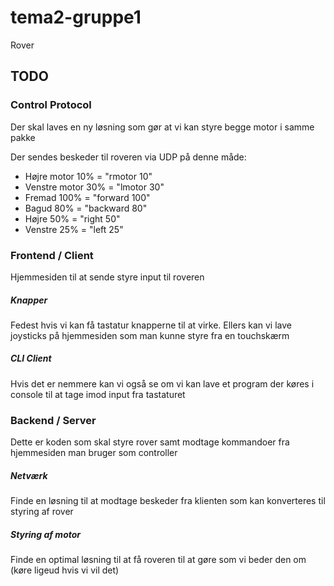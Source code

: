 # tema2-gruppe1
Rover

## TODO

### Control Protocol

Der skal laves en ny løsning som gør at vi kan styre begge motor i samme pakke

Der sendes beskeder til roveren via UDP på denne måde:
- Højre motor 10% = "rmotor 10"
- Venstre motor 30% = "lmotor 30"
- Fremad 100% = "forward 100"
- Bagud 80% = "backward 80"
- Højre 50% = "right 50" 
- Venstre 25% = "left 25" 

### Frontend / Client
Hjemmesiden til at sende styre input til roveren
##### Knapper
Fedest hvis vi kan få tastatur knapperne til at virke.
Ellers kan vi lave joysticks på hjemmesiden som man kunne styre fra en touchskærm
##### CLI Client
Hvis det er nemmere kan vi også se om vi kan lave et program der køres i console til at tage imod input fra tastaturet

### Backend / Server
Dette er koden som skal styre rover samt modtage kommandoer fra hjemmesiden man bruger som controller
##### Netværk
Finde en løsning til at modtage beskeder fra klienten som kan konverteres til styring af rover
##### Styring af motor
Finde en optimal løsning til at få roveren til at gøre som vi beder den om (køre ligeud hvis vi vil det)
